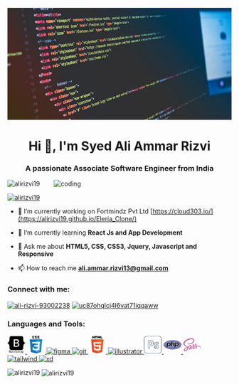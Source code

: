 ![logo](https://github.com/alirizvi19/Syed-Ali-Ammar-Rizvi/blob/main/banner_developer-.jpg)
<h1 align="center">Hi 👋, I'm Syed Ali Ammar Rizvi</h1>
<h3 align="center">A passionate Associate Software Engineer from India</h3>

<img align="right" alt="coding" width="400" src="https://miro.medium.com/v2/resize:fit:1360/0*7Q3yvSIv_t0ioJ-Z.gif">

<p align="left"> <img src="https://komarev.com/ghpvc/?username=alirizvi19&label=Profile%20views&color=0e75b6&style=flat" alt="alirizvi19" /> </p>

<p align="left"> <a href="https://github.com/ryo-ma/github-profile-trophy"><img src="https://github-profile-trophy.vercel.app/?username=alirizvi19" alt="alirizvi19" /></a> </p>

- 🔭 I’m currently working on Fortmindz Pvt Ltd [https://cloud303.io/](https://alirizvi19.github.io/Eleria_Clone/)

- 🌱 I’m currently learning **React Js and App Development**

- 💬 Ask me about **HTML5, CSS, CSS3, Jquery, Javascript and Responsive**

- 📫 How to reach me **ali.ammar.rizvi13@gmail.com**

<h3 align="left">Connect with me:</h3>
<p align="left">
<a href="https://linkedin.com/in/ali-rizvi-93002238" target="blank"><img align="center" src="https://raw.githubusercontent.com/rahuldkjain/github-profile-readme-generator/master/src/images/icons/Social/linked-in-alt.svg" alt="ali-rizvi-93002238" height="30" width="40" /></a>
<a href="https://www.youtube.com/c/uc87ohqlcj4l6vat71iqqaww" target="blank"><img align="center" src="https://raw.githubusercontent.com/rahuldkjain/github-profile-readme-generator/master/src/images/icons/Social/youtube.svg" alt="uc87ohqlcj4l6vat71iqqaww" height="30" width="40" /></a>
</p>

<h3 align="left">Languages and Tools:</h3>
<p align="left"> <a href="https://getbootstrap.com" target="_blank" rel="noreferrer"> <img src="https://raw.githubusercontent.com/devicons/devicon/master/icons/bootstrap/bootstrap-plain-wordmark.svg" alt="bootstrap" width="40" height="40"/> </a> <a href="https://www.w3schools.com/css/" target="_blank" rel="noreferrer"> <img src="https://raw.githubusercontent.com/devicons/devicon/master/icons/css3/css3-original-wordmark.svg" alt="css3" width="40" height="40"/> </a> <a href="https://www.figma.com/" target="_blank" rel="noreferrer"> <img src="https://www.vectorlogo.zone/logos/figma/figma-icon.svg" alt="figma" width="40" height="40"/> </a> <a href="https://git-scm.com/" target="_blank" rel="noreferrer"> <img src="https://www.vectorlogo.zone/logos/git-scm/git-scm-icon.svg" alt="git" width="40" height="40"/> </a> <a href="https://www.w3.org/html/" target="_blank" rel="noreferrer"> <img src="https://raw.githubusercontent.com/devicons/devicon/master/icons/html5/html5-original-wordmark.svg" alt="html5" width="40" height="40"/> </a> <a href="https://www.adobe.com/in/products/illustrator.html" target="_blank" rel="noreferrer"> <img src="https://www.vectorlogo.zone/logos/adobe_illustrator/adobe_illustrator-icon.svg" alt="illustrator" width="40" height="40"/> </a> <a href="https://www.photoshop.com/en" target="_blank" rel="noreferrer"> <img src="https://raw.githubusercontent.com/devicons/devicon/master/icons/photoshop/photoshop-line.svg" alt="photoshop" width="40" height="40"/> </a> <a href="https://www.php.net" target="_blank" rel="noreferrer"> <img src="https://raw.githubusercontent.com/devicons/devicon/master/icons/php/php-original.svg" alt="php" width="40" height="40"/> </a> <a href="https://sass-lang.com" target="_blank" rel="noreferrer"> <img src="https://raw.githubusercontent.com/devicons/devicon/master/icons/sass/sass-original.svg" alt="sass" width="40" height="40"/> </a> <a href="https://tailwindcss.com/" target="_blank" rel="noreferrer"> <img src="https://www.vectorlogo.zone/logos/tailwindcss/tailwindcss-icon.svg" alt="tailwind" width="40" height="40"/> </a> <a href="https://www.adobe.com/products/xd.html" target="_blank" rel="noreferrer"> <img src="https://cdn.worldvectorlogo.com/logos/adobe-xd.svg" alt="xd" width="40" height="40"/> </a> </p>

<p><img align="left" src="https://github-readme-stats.vercel.app/api/top-langs?username=alirizvi19&show_icons=true&locale=en&layout=compact" alt="alirizvi19" /></p>

<p>&nbsp;<img align="center" src="https://github-readme-stats.vercel.app/api?username=alirizvi19&show_icons=true&locale=en" alt="alirizvi19" /></p>
